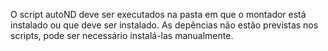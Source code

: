 O script autoND deve ser executados na pasta em que o montador está instalado ou que deve ser instalado.
As depências não estão previstas nos scripts, pode ser necessário instalá-las manualmente.
